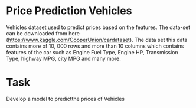 # Price Prediction Vehicles
Vehicles dataset used to predict prices based on the features. The data-set can be downloaded from here (https://www.kaggle.com/CooperUnion/cardataset). The data set this data contains more of 10, 000 rows and more than 10 columns which contains features of the car such as Engine Fuel Type, Engine HP, Transmission Type, highway MPG, city MPG and many more.

# Task
Develop a model to predictthe prices of Vehicles
